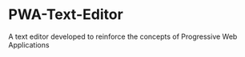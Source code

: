 # PWA-Text-Editor
A text editor developed to reinforce the concepts of Progressive Web Applications
